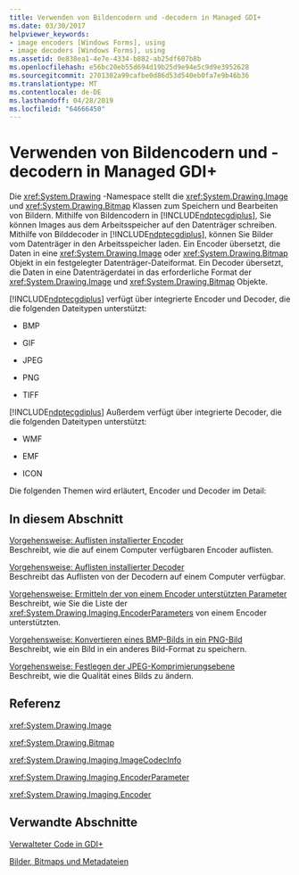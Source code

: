 ```yaml
---
title: Verwenden von Bildencodern und -decodern in Managed GDI+
ms.date: 03/30/2017
helpviewer_keywords:
- image encoders [Windows Forms], using
- image decoders [Windows Forms], using
ms.assetid: 0e838ea1-4e7e-4334-b882-ab25df607b8b
ms.openlocfilehash: e56bc20eb55d694d19b25d9e94e5c9d9e3952628
ms.sourcegitcommit: 2701302a99cafbe0d86d53d540eb0fa7e9b46b36
ms.translationtype: MT
ms.contentlocale: de-DE
ms.lasthandoff: 04/28/2019
ms.locfileid: "64666450"
---
```

# <a name="using-image-encoders-and-decoders-in-managed-gdi"></a>Verwenden von Bildencodern und -decodern in Managed GDI+
Die <xref:System.Drawing> -Namespace stellt die <xref:System.Drawing.Image> und <xref:System.Drawing.Bitmap> Klassen zum Speichern und Bearbeiten von Bildern. Mithilfe von Bildencodern in [!INCLUDE[ndptecgdiplus](../../../../includes/ndptecgdiplus-md.md)], Sie können Images aus dem Arbeitsspeicher auf den Datenträger schreiben. Mithilfe von Bilddecoder in [!INCLUDE[ndptecgdiplus](../../../../includes/ndptecgdiplus-md.md)], können Sie Bilder vom Datenträger in den Arbeitsspeicher laden. Ein Encoder übersetzt, die Daten in eine <xref:System.Drawing.Image> oder <xref:System.Drawing.Bitmap> Objekt in ein festgelegter Datenträger-Dateiformat. Ein Decoder übersetzt, die Daten in eine Datenträgerdatei in das erforderliche Format der <xref:System.Drawing.Image> und <xref:System.Drawing.Bitmap> Objekte.  
  
 [!INCLUDE[ndptecgdiplus](../../../../includes/ndptecgdiplus-md.md)] verfügt über integrierte Encoder und Decoder, die die folgenden Dateitypen unterstützt:  
  
- BMP  
  
- GIF  
  
- JPEG  
  
- PNG  
  
- TIFF  
  
 [!INCLUDE[ndptecgdiplus](../../../../includes/ndptecgdiplus-md.md)] Außerdem verfügt über integrierte Decoder, die die folgenden Dateitypen unterstützt:  
  
- WMF  
  
- EMF  
  
- ICON  
  
 Die folgenden Themen wird erläutert, Encoder und Decoder im Detail:  
  
## <a name="in-this-section"></a>In diesem Abschnitt  
 [Vorgehensweise: Auflisten installierter Encoder](how-to-list-installed-encoders.md)  
 Beschreibt, wie die auf einem Computer verfügbaren Encoder auflisten.  
  
 [Vorgehensweise: Auflisten installierter Decoder](how-to-list-installed-decoders.md)  
 Beschreibt das Auflisten von der Decodern auf einem Computer verfügbar.  
  
 [Vorgehensweise: Ermitteln der von einem Encoder unterstützten Parameter](how-to-determine-the-parameters-supported-by-an-encoder.md)  
 Beschreibt, wie Sie die Liste der <xref:System.Drawing.Imaging.EncoderParameters> von einem Encoder unterstützten.  
  
 [Vorgehensweise: Konvertieren eines BMP-Bilds in ein PNG-Bild](how-to-convert-a-bmp-image-to-a-png-image.md)  
 Beschreibt, wie ein Bild in ein anderes Bild-Format zu speichern.  
  
 [Vorgehensweise: Festlegen der JPEG-Komprimierungsebene](how-to-set-jpeg-compression-level.md)  
 Beschreibt, wie die Qualität eines Bilds zu ändern.  
  
## <a name="reference"></a>Referenz  
 <xref:System.Drawing.Image>  
  
 <xref:System.Drawing.Bitmap>  
  
 <xref:System.Drawing.Imaging.ImageCodecInfo>  
  
 <xref:System.Drawing.Imaging.EncoderParameter>  
  
 <xref:System.Drawing.Imaging.Encoder>  
  
## <a name="related-sections"></a>Verwandte Abschnitte  
 [Verwalteter Code in GDI+](about-gdi-managed-code.md)  
  
 [Bilder, Bitmaps und Metadateien](images-bitmaps-and-metafiles.md)
